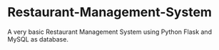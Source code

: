 # Restaurant-Management-System
A very basic Restaurant Management System using Python Flask and MySQL as database.
